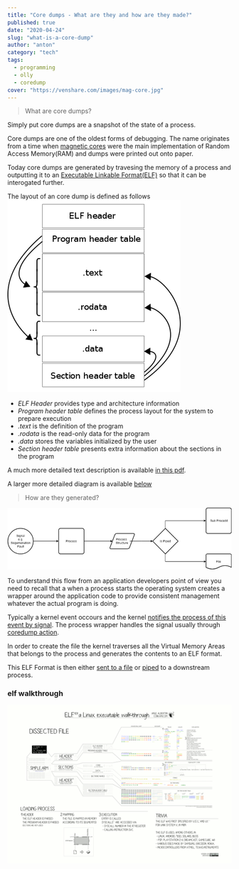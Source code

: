 ```yaml
---
title: "Core dumps - What are they and how are they made?"
published: true
date: "2020-04-24"
slug: "what-is-a-core-dump"
author: "anton"
category: "tech"
tags:
  - programming
  - olly
  - coredump
cover: "https://venshare.com/images/mag-core.jpg"
---
```


> What are core dumps?

Simply put core dumps are a snapshot of the state of a process.

Core dumps are one of the oldest forms of debugging. The name originates from a time when [magnetic cores](https://en.wikipedia.org/wiki/Magnetic-core_memory) were the main implementation of Random Access Memory(RAM) and dumps were printed out onto paper.

Today core dumps are generated by travesing the memory of a process and outputting it to an [Executable Linkable Format(ELF)](https://en.wikipedia.org/wiki/Executable_and_Linkable_Format) so that it can be interogated further.

The layout of an core dump is defined as follows
![ELF Layout](images/390px-Elf-layout--en.svg.png)

- *ELF Header* provides type and architecture information
- *Program header table* defines the process layout for the system to prepare execution
- *.text* is the definition of the program
- *.rodata* is the read-only data for the program
- *.data* stores the variables initialized by the user 
- *Section header table* presents extra information about the sections in the program

A much more detailed text description is available [in this pdf](https://venshare.com/files/ELF_Format.pdf).

A larger more detailed diagram is available [below](#elf-walkthrough) 

> How are they generated?

![core dump process](images/core-dump-process.png)

To understand this flow from an application developers point of view you need to recall that a when a process starts the operating system creates a wrapper around the application code to provide consistent management whatever the actual program is doing.

Typically a kernel event occours and the kernel [notifies the process of this event by signal](https://github.com/torvalds/linux/blob/b4f633221f0aeac102e463a4be46a643b2e3b819/kernel/signal.c#L2733). The process wrapper handles the signal usually through [coredump action](https://github.com/torvalds/linux/blob/18bf34080c4c3beb6699181986cc97dd712498fe/fs/coredump.c#L567).

In order to create the file the kernel traverses all the Virtual Memory Areas that belongs to the process and generates the contents to an ELF format. 

This ELF Format is then either [sent to a file](https://github.com/torvalds/linux/blob/18bf34080c4c3beb6699181986cc97dd712498fe/fs/coredump.c#L696) or [piped](https://github.com/torvalds/linux/blob/18bf34080c4c3beb6699181986cc97dd712498fe/fs/coredump.c#L627) to a downstream process. 

### elf walkthrough
![ELF Walkthrough](images/ELF_Executable_and_Linkable_Format_diagram_by_Ange_Albertini.png)